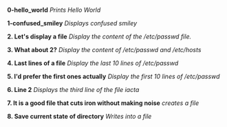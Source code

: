 **0-hello_world**
*Prints Hello World*

**1-confused_smiley**
*Displays confused smiley*

**2. Let's display a file**
*Display the content of the /etc/passwd file.*

**3. What about 2?**
*Display the content of /etc/passwd and /etc/hosts*

**4. Last lines of a file**
*Display the last 10 lines of /etc/passwd*

**5. I'd prefer the first ones actually**
*Display the first 10 lines of /etc/passwd*

**6. Line 2**
*Displays the third line of the file iacta*

**7. It is a good file that cuts iron without making noise**
*creates a file*

**8. Save current state of directory**
*Writes into a file*
